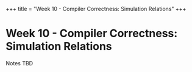 +++
title = "Week 10 - Compiler Correctness: Simulation Relations"
+++

# Week 10 - Compiler Correctness: Simulation Relations

Notes TBD
